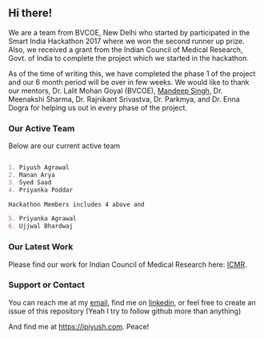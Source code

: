 ## Hi there!

We are a team from BVCOE, New Delhi who started by participated in the Smart India Hackathon 2017 where we won the second runner up prize. Also, we received a grant from the Indian Council of Medical Research, Govt. of India to complete the project which we started in the hackathon. 

As of the time of writing this, we have completed the phase 1 of the project and our 6 month period will be over in few weeks. We would like to thank our mentors, Dr. Lalit Mohan Goyal (BVCOE), [Mandeep Singh](https://www.msingh.com), Dr. Meenakshi Sharma, Dr. Rajnikant Srivastva, Dr. Parkmya, and Dr. Enna Dogra for helping us out in every phase of the project.

### Our Active Team

Below are our current active team 
```markdown

1. Piyush Agrawal
2. Manan Arya
3. Syed Saad
4. Priyanka Poddar

Hackathon Members includes 4 above and

5. Priyanka Agrawal
6. Ujjwal Bhardwaj
```

### Our Latest Work

Please find our work for Indian Council of Medical Research here: [ICMR](http://merf.icmr.org.in). 

### Support or Contact

You can reach me at my [email](me@ipiyush.com), find me on  [linkedin](https://linkedin.com/in/poush), or feel free to create an issue of this repository (Yeah I try to follow github more than anything)

And find me at https://ipiyush.com. Peace!
